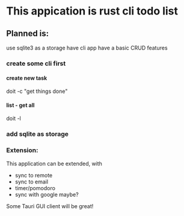 # This appication is rust cli todo list

## Planned is:

use sqlite3 as a storage
have cli app
have a basic CRUD features

### create some cli first

#### create new task
doit -c "get things done" 

#### list - get all
doit -l 

### add sqlite as storage



### Extension:
This application can be extended, with 
- sync to remote
- sync to email
- timer/pomodoro
- sync with google maybe?

Some Tauri GUI client will be great!
